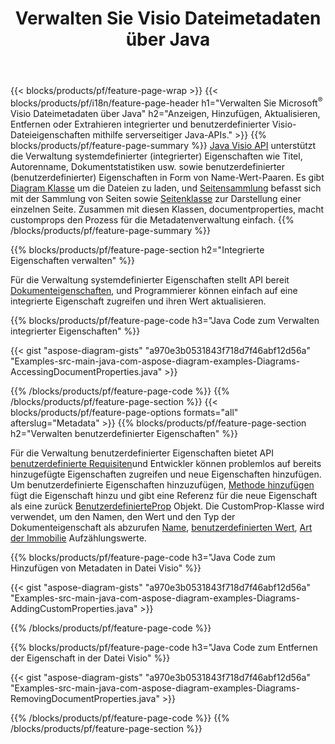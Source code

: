 ﻿---
title: Verwalten Sie Visio Dateimetadaten über Java
url: /de/java/metadata/
description: Anzeigen, Hinzufügen, Bearbeiten, Entfernen oder Extrahieren von Metadaten von Visio Dateien mit nur wenigen Zeilen Java Code
---
{{< blocks/products/pf/feature-page-wrap >}}
{{< blocks/products/pf/i18n/feature-page-header h1="Verwalten Sie Microsoft<sup>&reg;</sup> Visio Dateimetadaten über Java" h2="Anzeigen, Hinzufügen, Aktualisieren, Entfernen oder Extrahieren integrierter und benutzerdefinierter Visio-Dateieigenschaften mithilfe serverseitiger Java-APIs." >}}
{{% blocks/products/pf/feature-page-summary %}}
[Java Visio API](/diagram/java/) unterstützt die Verwaltung systemdefinierter (integrierter) Eigenschaften wie Titel, Autorenname, Dokumentstatistiken usw. sowie benutzerdefinierter (benutzerdefinierter) Eigenschaften in Form von Name-Wert-Paaren. Es gibt [Diagram Klasse](https://apireference.aspose.com/diagram/java/com.aspose.diagram/diagram) um die Dateien zu laden, und [Seitensammlung](https://apireference.aspose.com/diagram/java/com.aspose.diagram/pagecollection) befasst sich mit der Sammlung von Seiten sowie [Seitenklasse](https://apireference.aspose.com/diagram/java/com.aspose.diagram/page) zur Darstellung einer einzelnen Seite. Zusammen mit diesen Klassen, documentproperties, macht customprops den Prozess für die Metadatenverwaltung einfach. 
{{% /blocks/products/pf/feature-page-summary %}}

{{% blocks/products/pf/feature-page-section h2="Integrierte Eigenschaften verwalten" %}}

Für die Verwaltung systemdefinierter Eigenschaften stellt API bereit [Dokumenteigenschaften](https://apireference.aspose.com/diagram/java/com.aspose.diagram/documentproperties), und Programmierer können einfach auf eine integrierte Eigenschaft zugreifen und ihren Wert aktualisieren. 

{{% blocks/products/pf/feature-page-code h3="Java Code zum Verwalten integrierter Eigenschaften" %}}

{{< gist "aspose-diagram-gists" "a970e3b0531843f718d7f46abf12d56a" "Examples-src-main-java-com-aspose-diagram-examples-Diagrams-AccessingDocumentProperties.java" >}}

{{% /blocks/products/pf/feature-page-code %}}
{{% /blocks/products/pf/feature-page-section %}}
{{< blocks/products/pf/feature-page-options formats="all" afterslug="Metadata" >}}
{{% blocks/products/pf/feature-page-section h2="Verwalten benutzerdefinierter Eigenschaften" %}}

Für die Verwaltung benutzerdefinierter Eigenschaften bietet API [benutzerdefinierte Requisiten](https://apireference.aspose.com/diagram/java/com.aspose.diagram/documentproperties#CustomProps)und Entwickler können problemlos auf bereits hinzugefügte Eigenschaften zugreifen und neue Eigenschaften hinzufügen. Um benutzerdefinierte Eigenschaften hinzuzufügen, [Methode hinzufügen](https://apireference.aspose.com/diagram/java/com.aspose.diagram/custompropcollection#add(com.aspose.diagram.CustomProp)) fügt die Eigenschaft hinzu und gibt eine Referenz für die neue Eigenschaft als eine zurück [BenutzerdefinierteProp](https://apireference.aspose.com/diagram/java/com.aspose.diagram/customprop) Objekt. Die CustomProp-Klasse wird verwendet, um den Namen, den Wert und den Typ der Dokumenteigenschaft als abzurufen [Name](https://apireference.aspose.com/diagram/java/com.aspose.diagram/customprop#Name), [benutzerdefinierten Wert](https://apireference.aspose.com/diagram/java/com.aspose.diagram/customprop#CustomValue), [Art der Immobilie](https://apireference.aspose.com/diagram/java/com.aspose.diagram/customprop#PropType) Aufzählungswerte. 
 
{{% blocks/products/pf/feature-page-code h3="Java Code zum Hinzufügen von Metadaten in Datei Visio" %}}

{{< gist "aspose-diagram-gists" "a970e3b0531843f718d7f46abf12d56a" "Examples-src-main-java-com-aspose-diagram-examples-Diagrams-AddingCustomProperties.java" >}}

{{% /blocks/products/pf/feature-page-code %}}


{{% blocks/products/pf/feature-page-code h3="Java Code zum Entfernen der Eigenschaft in der Datei Visio" %}}

{{< gist "aspose-diagram-gists" "a970e3b0531843f718d7f46abf12d56a" "Examples-src-main-java-com-aspose-diagram-examples-Diagrams-RemovingDocumentProperties.java" >}}

{{% /blocks/products/pf/feature-page-code %}}
{{% /blocks/products/pf/feature-page-section %}}
